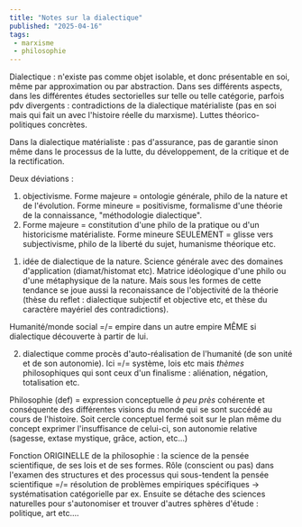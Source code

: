 ```yaml
---
title: "Notes sur la dialectique"
published: "2025-04-16"
tags:
 - marxisme
 - philosophie
---
```

Dialectique : n'existe pas comme objet isolable, et donc présentable en soi, même par approximation ou par abstraction.
Dans ses différents aspects, dans les différentes études sectorielles sur telle ou telle catégorie, parfois pdv divergents : contradictions de la dialectique matérialiste (pas en soi mais qui fait un avec l'histoire réelle du marxisme). Luttes théorico-politiques concrètes.

Dans la dialectique matérialiste : pas d'assurance, pas de garantie sinon même dans le processus de la lutte, du développement, de la critique et de la rectification.

Deux déviations :
1. objectivisme. Forme majeure = ontologie générale, philo de la nature et de l'évolution. Forme mineure = positivisme, formalisme d'une théorie de la connaissance, "méthodologie dialectique".
2. Forme majeure = constitution d'une philo de la pratique ou d'un historicisme matérialiste. Forme mineure SEULEMENT = glisse vers subjectivisme, philo de la liberté du sujet, humanisme théorique etc.

1) idée de dialectique de la nature. Science générale avec des domaines d'application (diamat/histomat etc). Matrice idéologique d'une philo ou d'une métaphysique de la nature.
Mais sous les formes de cette tendance se joue aussi la reconaissance de l'objectivité de la théorie (thèse du reflet : dialectique subjectif et objective etc, et thèse du caractère mayériel des contradictions).

Humanité/monde social =/= empire dans un autre empire MÊME si dialectique découverte à partir de lui.

2) dialectique comme procès d'auto-réalisation de l'humanité (de son unité et de son autonomie). Ici =/= système, lois etc mais *thèmes* philosophiques qui sont ceux d'un finalisme : aliénation, négation, totalisation etc.

Philosophie (def) = expression conceptuelle *à peu près* cohérente et conséquente des différentes visions du monde qui se sont succédé au cours de l'histoire.
Soit cercle conceptuel fermé soit sur le plan même du concept exprimer l'insuffisance de celui-ci, son autonomie relative (sagesse, extase mystique, grâce, action, etc...)

Fonction ORIGINELLE de la philosophie : la science de la pensée scientifique, de ses lois et de ses formes.
Rôle (conscient ou pas) dans l'examen des structures et des processus qui sous-tendent la pensée scientifique =/= résolution de problèmes empiriques spécifiques -> systématisation catégorielle par ex.
Ensuite se détache des sciences naturelles pour s'autonomiser et trouver d'autres sphères d'étude : politique, art etc....
